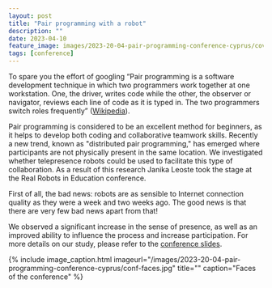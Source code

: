 ```yaml
---
layout: post
title: "Pair programming with a robot"
description: ""
date: 2023-04-10
feature_image: images/2023-20-04-pair-programming-conference-cyprus/cover.jpg
tags: [conference]
---
```



To spare you the effort of googling “Pair programming is a software development technique in which two programmers work together at one workstation. One, the driver, writes code while the other, the observer or navigator, reviews each line of code as it is typed in. The two programmers switch roles frequently” ([Wikipedia](https://en.wikipedia.org/wiki/Pair_programming)).


Pair programming is considered to be an excellent method for beginners, as it helps to develop both coding and collaborative teamwork skills. Recently a new trend, known as "distributed pair programming," has emerged where participants are not physically present in the same location. We investigated whether telepresence robots could be used to facilitate this type of collaboration.
As a result of this research Janika Leoste took the stage at the Real Robots in Education conference.

First of all, the bad news:  <!--more--> robots are as sensible to Internet connection quality as they were a week and two weeks ago. The good news is that there are very few bad news apart from that!

We observed a significant increase in the sense of presence, as well as an improved ability to influence the process and increase participation.
For more details on our study, please refer to the [conference slides](documents/2023-04-20-limasol-conf-slides-pair-programming.pdf).


{% include image_caption.html imageurl="/images/2023-20-04-pair-programming-conference-cyprus/conf-faces.jpg" title="" caption="Faces of the conference" %}

